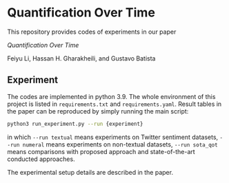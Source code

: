 # Quantification Over Time

This repository provides codes of experiments in our paper 

*Quantification Over Time*

Feiyu Li, Hassan H. Gharakheili, and Gustavo Batista

## Experiment

The codes are implemented in python 3.9. The whole environment of this project is listed in `requirements.txt` and `requirements.yaml`. Result tables in the paper can be reproduced by simply running the main script:

```bash
python3 run_experiment.py --run {experiment}
```

in which `--run textual` means experiments on Twitter sentiment datasets, `--run numeral` means experiments on non-textual datasets, `--run sota_qot` means comparisons with proposed approach and state-of-the-art conducted approaches.

The experimental setup details are described in the paper.
